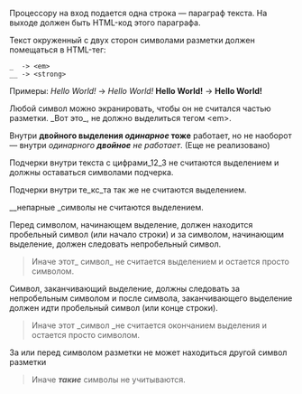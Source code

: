 Процессору на вход подается одна строка — параграф текста. 
На выходе должен быть HTML-код этого параграфа.

Текст окруженный с двух сторон символами разметки 
должен помещаться в HTML-тег:

    _  -> <em> 
    __ -> <strong>

Примеры:
    _Hello World!_ -> <em>Hello World!</em>
    __Hello World!__ -> <strong>Hello World!</strong> 

Любой символ можно экранировать, чтобы он не считался частью разметки. 
\_Вот это\_, не должно выделиться тегом \<em\>.

Внутри __двойного выделения _одинарное_ тоже__ работает, 
но не наоборот — внутри _одинарного __двойное__ не работает_. (Еще не реализовано)

Подчерки внутри текста c цифрами_12_3 не считаются выделением и должны оставаться символами подчерка.

Подчерки внутри те_кс_та так же не считаются выделением.

__непарные _символы не считаются выделением.

Перед символом, начинающем выделение, должен находится пробельный символ (или начало строки) и за символом, начинающим выделение, должен следовать непробельный символ. 
>Иначе этот_ символ_ не считается выделением и остается просто символом.

Символ, заканчивающий выделение, должны следовать за непробельным символом и после символа, заканчивающего выделение должен идти пробельный символ (или конце строки).
>Иначе этот _cимвол _не считается окончанием выделения и остается просто символом.

За или перед символом разметки не может находиться другой символ разметки 
>Иначе ___такие___ символы не учитываются.